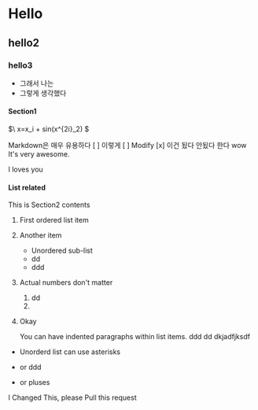 # Hello
## hello2
### hello3
- 그래서 나는
- 그렇게 생각했다

#### Section1
$\ x=x_i + sin(x^{2i}_2) $

Markdown은 매우 유용하다
[ ] 이렇게
[ ] Modify
[x] 이건 됬다 안됬다 한다
 wow It's very awesome.

 I loves you

#### List related
This is Section2 contents

1. First ordered list item
2. Another item
   - Unordered sub-list
   - dd
   - ddd
3. Actual numbers don't matter
   1. dd
   1.
1. Okay

   You can have indented paragraphs within list items.
   ddd
   dd
   dkjadfjksdf

* Unorderd list can use asterisks
- or ddd
+ or pluses

I Changed This, please Pull this request
